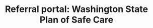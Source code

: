 ---
title: "Referral portal: Washington State Plan of Safe Care"
filetype: url
url: https://safecarewa.communityos.org/safecareWA 
layout: "layouts/resource.njk"
tags: ["resource", "prevention"]
description: Progressive online form for birthing hospital staff to complete to refer family for wraparound services in Washington State.
---